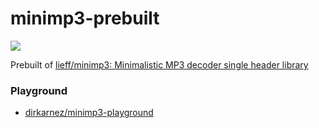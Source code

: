 minimp3-prebuilt
================
![](https://github.com/dirkarnez/minimp3-prebuilt/actions/workflows/build.yml/badge.svg)

Prebuilt of [lieff/minimp3: Minimalistic MP3 decoder single header library](https://github.com/lieff/minimp3)

### Playground
- [dirkarnez/minimp3-playground](https://github.com/dirkarnez/minimp3-playground)